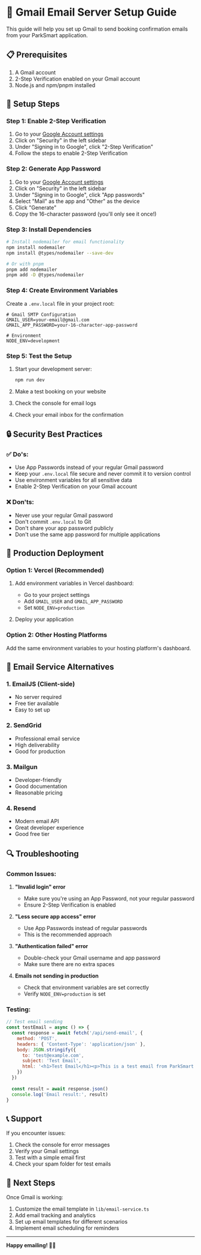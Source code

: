 # 🚀 Gmail Email Server Setup Guide

This guide will help you set up Gmail to send booking confirmation emails from your ParkSmart application.

## 📋 Prerequisites

1. A Gmail account
2. 2-Step Verification enabled on your Gmail account
3. Node.js and npm/pnpm installed

## 🔧 Setup Steps

### Step 1: Enable 2-Step Verification

1. Go to your [Google Account settings](https://myaccount.google.com/)
2. Click on "Security" in the left sidebar
3. Under "Signing in to Google", click "2-Step Verification"
4. Follow the steps to enable 2-Step Verification

### Step 2: Generate App Password

1. Go to your [Google Account settings](https://myaccount.google.com/)
2. Click on "Security" in the left sidebar
3. Under "Signing in to Google", click "App passwords"
4. Select "Mail" as the app and "Other" as the device
5. Click "Generate"
6. Copy the 16-character password (you'll only see it once!)

### Step 3: Install Dependencies

```bash
# Install nodemailer for email functionality
npm install nodemailer
npm install @types/nodemailer --save-dev

# Or with pnpm
pnpm add nodemailer
pnpm add -D @types/nodemailer
```

### Step 4: Create Environment Variables

Create a `.env.local` file in your project root:

```env
# Gmail SMTP Configuration
GMAIL_USER=your-email@gmail.com
GMAIL_APP_PASSWORD=your-16-character-app-password

# Environment
NODE_ENV=development
```

### Step 5: Test the Setup

1. Start your development server:
   ```bash
   npm run dev
   ```

2. Make a test booking on your website
3. Check the console for email logs
4. Check your email inbox for the confirmation

## 🔒 Security Best Practices

### ✅ Do's:
- Use App Passwords instead of your regular Gmail password
- Keep your `.env.local` file secure and never commit it to version control
- Use environment variables for all sensitive data
- Enable 2-Step Verification on your Gmail account

### ❌ Don'ts:
- Never use your regular Gmail password
- Don't commit `.env.local` to Git
- Don't share your app password publicly
- Don't use the same app password for multiple applications

## 🚀 Production Deployment

### Option 1: Vercel (Recommended)

1. Add environment variables in Vercel dashboard:
   - Go to your project settings
   - Add `GMAIL_USER` and `GMAIL_APP_PASSWORD`
   - Set `NODE_ENV=production`

2. Deploy your application

### Option 2: Other Hosting Platforms

Add the same environment variables to your hosting platform's dashboard.

## 📧 Email Service Alternatives

### 1. EmailJS (Client-side)
- No server required
- Free tier available
- Easy to set up

### 2. SendGrid
- Professional email service
- High deliverability
- Good for production

### 3. Mailgun
- Developer-friendly
- Good documentation
- Reasonable pricing

### 4. Resend
- Modern email API
- Great developer experience
- Good free tier

## 🔍 Troubleshooting

### Common Issues:

1. **"Invalid login" error**
   - Make sure you're using an App Password, not your regular password
   - Ensure 2-Step Verification is enabled

2. **"Less secure app access" error**
   - Use App Passwords instead of regular passwords
   - This is the recommended approach

3. **"Authentication failed" error**
   - Double-check your Gmail username and app password
   - Make sure there are no extra spaces

4. **Emails not sending in production**
   - Check that environment variables are set correctly
   - Verify `NODE_ENV=production` is set

### Testing:

```javascript
// Test email sending
const testEmail = async () => {
  const response = await fetch('/api/send-email', {
    method: 'POST',
    headers: { 'Content-Type': 'application/json' },
    body: JSON.stringify({
      to: 'test@example.com',
      subject: 'Test Email',
      html: '<h1>Test Email</h1><p>This is a test email from ParkSmart.</p>'
    })
  })
  
  const result = await response.json()
  console.log('Email result:', result)
}
```

## 📞 Support

If you encounter issues:

1. Check the console for error messages
2. Verify your Gmail settings
3. Test with a simple email first
4. Check your spam folder for test emails

## 🎯 Next Steps

Once Gmail is working:

1. Customize the email template in `lib/email-service.ts`
2. Add email tracking and analytics
3. Set up email templates for different scenarios
4. Implement email scheduling for reminders

---

**Happy emailing! 🚗📧**
